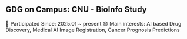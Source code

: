 ## GDG on Campus: CNU - BioInfo Study

📅 Participated Since: 2025.01 ~ present
😎 Main interests: AI based Drug Discovery, Medical AI Image Registration, Cancer Prognosis Predictions
